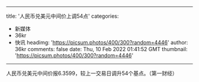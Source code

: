 
---
title: '人民币兑美元中间价上调54点'
categories: 
 - 新媒体
 - 36kr
 - 快讯
headimg: 'https://picsum.photos/400/300?random=4446'
author: 36kr
comments: false
date: Thu, 10 Feb 2022 01:41:52 GMT
thumbnail: 'https://picsum.photos/400/300?random=4446'
---

<div>   
人民币兑美元中间价报6.3599，较上一交易日调升54个基点。（第一财经）  
</div>
            